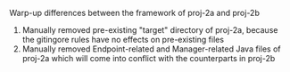  Warp-up differences between the framework of proj-2a and proj-2b
 1. Manually removed pre-existing "target" directory of proj-2a, because the
    gitingore rules have no effects on pre-existing files
 2. Manually removed Endpoint-related and Manager-related Java files of proj-2a
    which will come into conflict with the counterparts in proj-2b